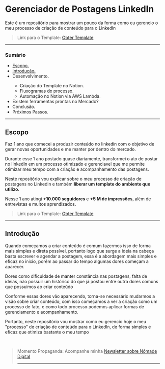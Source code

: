 <h1> Gerenciador de Postagens LinkedIn </h1> 

<p> Este é um repositório para mostrar um pouco da forma como eu gerencio o meu processo de criação de conteúdo para o LinkedIn </p>

<blockquote> Link para o Template: <a href='#'> Obter Template </a> </blockquote>
<hr>

<h3> Sumário </h3>

<ul>
    <li> <a href='escopo'> Escopo. </a></li>
    <li> <a href='introducao'> Introdução. </a> </li> 
    <li> Desenvolvimento. </li>
    <ul>
        <li> Criação do Template no Notion. </li>
        <li> Fluxogramas do processo. </li>
        <li> Automação no Notion via AWS Lambda. </li>
    </ul>
    <li> Existem ferramentas prontas no Mercado? </li>
    <li> Conclusão. </li>
    <li> Próximos Passos. </li>
</ul>

<hr>

<h2 id = 'escopo'> Escopo </h2>

<p> Faz 1 ano que comecei a produzir conteúdo no linkedin com o objetivo de gerar novas oportunidades e me manter por dentro do mercado. </p>
<p> Durante esse 1 ano postado quase diariamente, transformei o ato de postar no linkedIn em um processo otimizado e gerenciavel que me permite otimizar meu tempo com a criação e acompanhamento das postagens. </p>
<p> Neste repositório vou explicar sobre o meu processo de criação de postagens no LinkedIn e também <b> liberar um template do ambiente que utilizo. </b> </p>
<p> Nesse 1 ano atingi <b>+10.000 seguidores</b> e <b>+5 M de impressões</b>, além de entrevistas e muitos aprendizados. </p>

<blockquote> Link para o Template: <a href='#'> Obter Template </a> </blockquote>

<hr>

<h2 id='introducao'> Introdução </h2>

<p> Quando começamos a criar conteúdo é comum fazermos isso de forma mais simples e direta possível, portanto logo que surge a ideia na cabeça basta escrever e agendar a postagem, essa é a abordagem mais simples e eficaz no inicio, porém ao passar do tempo algumas dores começam a aparecer.
</p>
<p>
Dores como dificuldade de manter constância nas postagens, falta de ideias, não possuir um histórico do que já postou entre outra dores comuns que possuimos ao criar conteúdo
</p>
<p>
Conforme essas dores vão aparecendo, torna-se necessário mudarmos a visão sobre criar conteúdo, com isso começamos a ver a criação como um processo de fato, e como todo processo podemos aplicar formas de gerenciamento e acompanhamento. 
</p>
<p>
Portanto, neste repositório vou mostrar como eu gerencio hoje o meu "processo" de criação de conteúdo para o LinkedIn, de forma simples e eficaz que otimiza bastante o meu tempo 
</p>
<br>

<blockquote> Momento Propaganda: Acompanhe minha <a href='https://thanael.substack.com/'> Newsletter sobre Nômade Digital </a></p>

<hr>